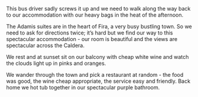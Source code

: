 This bus driver sadly screws it up and we need to walk along the way back to our accommodation with our heavy bags in the heat of the afternoon.

The Adamis suites are in the heart of Fira, a very busy bustling town. So we need to ask for directions twice; it’s hard but we find our way to this spectacular accommodation - our room is beautiful and the views are spectacular across the Caldera.

We rest and at sunset sit on our balcony with cheap white wine and watch the clouds light up in pinks and oranges.

We wander through the town and pick a restaurant at random - the food was good, the wine cheap appropriate, the service easy and friendly. Back home we hot tub together in our spectacular purple bathroom.
